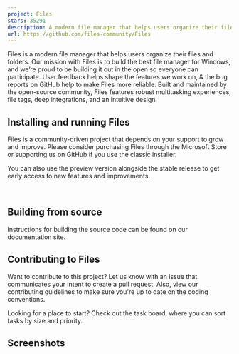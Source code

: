 ```yaml
---
project: Files
stars: 35291
description: A modern file manager that helps users organize their files and folders.
url: https://github.com/files-community/Files
---
```


Files is a modern file manager that helps users organize their files and folders. Our mission with Files is to build the best file manager for Windows, and we’re proud to be building it out in the open so everyone can participate. User feedback helps shape the features we work on, & the bug reports on GitHub help to make Files more reliable. Built and maintained by the open-source community, Files features robust multitasking experiences, file tags, deep integrations, and an intuitive design.

Installing and running Files
----------------------------

Files is a community-driven project that depends on your support to grow and improve. Please consider purchasing Files through the Microsoft Store or supporting us on GitHub if you use the classic installer.

You can also use the preview version alongside the stable release to get early access to new features and improvements.

 

Building from source
--------------------

Instructions for building the source code can be found on our documentation site.

Contributing to Files
---------------------

Want to contribute to this project? Let us know with an issue that communicates your intent to create a pull request. Also, view our contributing guidelines to make sure you're up to date on the coding conventions.

Looking for a place to start? Check out the task board, where you can sort tasks by size and priority.

Screenshots
-----------
